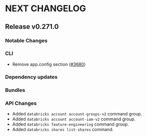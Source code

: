 # NEXT CHANGELOG

## Release v0.271.0

### Notable Changes

### CLI
* Remove app.config section ([#3680](https://github.com/databricks/cli/pull/3680))

### Dependency updates

### Bundles

### API Changes
* Added `databricks account account-groups-v2` command group.
* Added `databricks account account-iam-v2` command group.
* Added `databricks feature-engineering` command group.
* Added `databricks shares list-shares` command.
